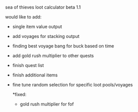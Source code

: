 sea of thieves loot calculator
beta 1.1

would like to add:
- single item value output
- add voyages for stacking output
- finding best voyage bang for buck based on time
- add gold rush multiplier to other quests
- finish quest list
- finish additional items
- fine tune random selection for specific loot pools/voyages

  *fixed:
  - gold rush multiplier for fof
